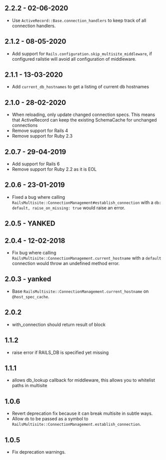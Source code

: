 ## 2.2.2 - 02-06-2020

 * Use `ActiveRecord::Base.connection_handlers` to keep track of all connection handlers.

## 2.1.2 - 08-05-2020

 * Add support for `Rails.configuration.skip_multisite_middleware`, if configured railstie will avoid
 all configuration of middleware.

## 2.1.1 - 13-03-2020

 * Add `current_db_hostnames` to get a listing of current db hostnames

## 2.1.0 - 28-02-2020

 * When reloading, only update changed connection specs. This means that ActiveRecord can keep the existing SchemaCache for unchanged connections
 * Remove support for Rails 4
 * Remove support for Ruby 2.3

## 2.0.7 - 29-04-2019

 * Add support for Rails 6
 * Remove support for Ruby 2.2 as it is EOL

## 2.0.6 - 23-01-2019

  * Fixed a bug where calling `RailsMultisite::ConnectionManagement#establish_connection`
    with a `db: default, raise_on_missing: true` would raise an error.

## 2.0.5 - YANKED

## 2.0.4 - 12-02-2018

  * Fix bug where calling `RailsMultisite::ConnectionManagement.current_hostname`
    with a `default` connection would throw an undefined method error.

## 2.0.3 - yanked

  * Base `RailsMultisite::ConnectionManagement.current_hostname` on `@host_spec_cache`.

## 2.0.2

  * with_connection should return result of block

## 1.1.2

  * raise error if RAILS_DB is specified yet missing

## 1.1.1

  * allows db_lookup callback for middleware, this allows you to whitelist paths in multisite

## 1.0.6

  * Revert deprecation fix because it can break multisite in subtle ways.
  * Allow `db` to be passed as a symbol to `RailsMultisite::ConnectionManagement.establish_connection`.

## 1.0.5

  * Fix deprecation warnings.
